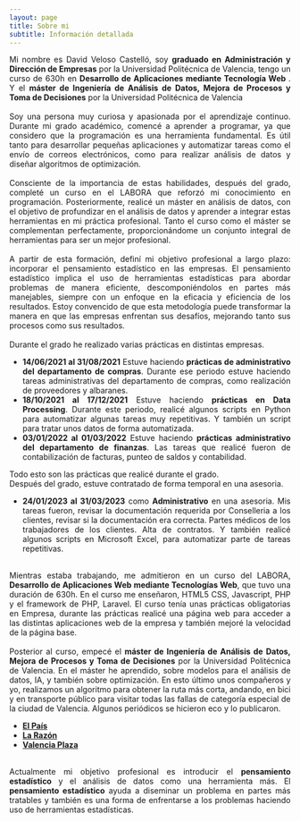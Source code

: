 ```yaml
---
layout: page
title: Sobre mi
subtitle: Información detallada
---
```

<div id="intro" style="text-align: justify;">
Mi nombre es David Veloso Castelló, soy <b>graduado en Administración y Dirección de Empresas</b> por la Universidad Politécnica de Valencia, tengo un curso de 630h en  <b>Desarrollo de Aplicaciones mediante Tecnología Web </b>. Y el  <b>máster de Ingeniería de Análisis de Datos, Mejora de Procesos y Toma de Decisiones</b> por la Universidad Politécnica de Valencia
<br>
<br>
Soy una persona muy curiosa y apasionada por el aprendizaje continuo. Durante mi grado académico, comencé a aprender a programar, ya que considero que la programación es una herramienta fundamental. Es útil tanto para desarrollar pequeñas aplicaciones y automatizar tareas como el envío de correos electrónicos, como para realizar análisis de datos y diseñar algoritmos de optimización.
<br>
<br>
Consciente de la importancia de estas habilidades, después del grado, completé un curso en el LABORA que reforzó mi conocimiento en programación. Posteriormente, realicé un máster en análisis de datos, con el objetivo de profundizar en el análisis de datos y aprender a integrar estas herramientas en mi práctica profesional. Tanto el curso como el máster se complementan perfectamente, proporcionándome un conjunto integral de herramientas para ser un mejor profesional.
<br>
<br>
A partir de esta formación, definí mi objetivo profesional a largo plazo: incorporar el pensamiento estadístico en las empresas. El pensamiento estadístico implica el uso de herramientas estadísticas para abordar problemas de manera eficiente, descomponiéndolos en partes más manejables, siempre con un enfoque en la eficacia y eficiencia de los resultados. Estoy convencido de que esta metodología puede transformar la manera en que las empresas enfrentan sus desafíos, mejorando tanto sus procesos como sus resultados.
<br>
<br>
Durante el grado he realizado varias prácticas en distintas empresas.
    <ul>
        <li><b>14/06/2021 al 31/08/2021</b> Estuve haciendo <b>prácticas de administrativo del departamento de compras</b>. Durante ese periodo estuve haciendo tareas administrativas del departamento de compras, como realización de proveedores y albaranes.</li>
        <li><b>18/10/2021 al 17/12/2021</b> Estuve haciendo <b>prácticas en Data Processing</b>. Durante este periodo, realicé algunos scripts en Python para automatizar algunas tareas muy repetitivas. Y también un script para tratar unos datos de forma automatizada.</li>
        <li><b>03/01/2022 al 01/03/2022</b> Estuve haciendo <b>prácticas administrativo del departamento de finanzas</b>. Las tareas que realicé fueron de contabilización de facturas, punteo de saldos y contabilidad.</li>
    </ul>
Todo esto son las prácticas que realicé durante el grado.
<br>
Después del grado, estuve contratado de forma temporal en una asesoria.
<ul>
  <li><b>24/01/2023 al 31/03/2023</b> como <b>Administrativo</b> en una asesoria. Mis tareas fueron, revisar la documentación requerida por Conselleria a los clientes, revisar si la documentación era correcta. Partes médicos de los trabajadores de los clientes. Alta de contratos. Y también realicé algunos scripts en Microsoft Excel, para automatizar parte de tareas repetitivas.</li>
</ul>
<br>
Mientras estaba trabajando, me admitieron en un curso del LABORA,  <b>Desarrollo de Aplicaciones Web mediante Tecnologías Web</b>, que tuvo una duración de 630h. En el curso me enseñaron, HTML5 CSS, Javascript, PHP y el framework de PHP, Laravel. El curso tenía unas prácticas obligatorias en Empresa, durante las prácticas realicé una página web para acceder a las distintas aplicaciones web de la empresa y también mejoré la velocidad de la página base.
<br>
<br>
Posterior al curso, empecé el  <b>máster de Ingeniería de Análisis de Datos, Mejora de Procesos y Toma de Decisiones</b> por la Universidad Politécnica de Valencia.
En el máster he aprendido, sobre modelos para el análisis de datos, IA, y también sobre optimización.
En esto último unos compañeros y yo, realizamos un algoritmo para obtener la ruta más corta, andando, en bici y en transporte público para visitar todas las fallas de categoría especial de la ciudad de Valencia. Algunos periódicos se hicieron eco y lo publicaron.
<br>
    <ul>
        <li><b><a href="https://elpais.com/espana/comunidad-valenciana/2024-03-18/la-ruta-perfecta-para-ver-las-fallas-mas-destacadas-en-el-menor-tiempo-posible-segun-un-algoritmo.html">El País</a></b></li>
        <li><b><a href="https://www.larazon.es/comunidad-valenciana/esta-ruta-perfecta-ver-fallas-seccion-especial-valencia_2024031665f5647e9e2a440001232c58.html)">La Razón</a></b></li>
        <li><b><a href="https://valenciaplaza.com/estudiantes-upv-trazan-ruta-perfecta-ver-fallas-especial-menor-tiempo">Valencia Plaza</a></b></li>
    </ul>
<br>
Actualmente mi objetivo profesional es introducir el <b>pensamiento estadístico</b> y el análisis de datos como una herramienta más. El <b>pensamiento estadístico</b> ayuda a diseminar un problema en partes más tratables y también es una forma de enfrentarse a los problemas haciendo uso de herramientas estadísticas.
</div>
